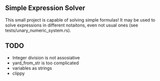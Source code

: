 ## Simple Expression Solver

This small project is capable of solving simple formulas!
It may be used to solve expressions in different notaitons, even not usual ones (see tests/unary_numeric_system.rs).

## TODO
- Integer division is not assosiative
- yard_from_str is too complicated
- variables as strings
- clippy